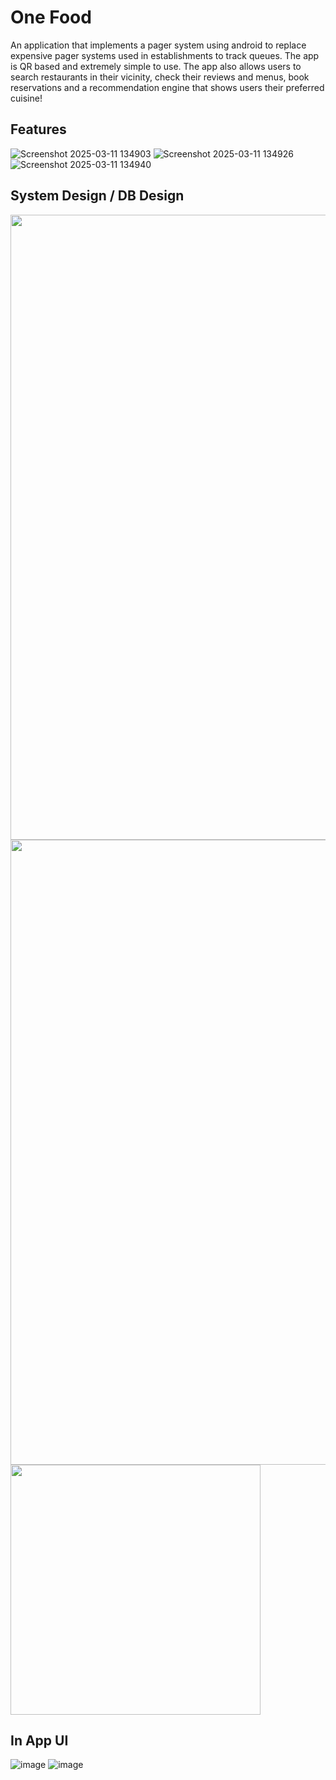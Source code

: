 # One Food
An application that implements a pager system using android to replace expensive pager systems used in establishments to track queues. The app is QR based and extremely simple to use. The app also allows users to search restaurants in their vicinity, check their reviews and menus, book reservations and a recommendation engine that shows users their preferred cuisine!

## Features
![Screenshot 2025-03-11 134903](https://github.com/user-attachments/assets/da9a7585-260a-42bd-b34e-c0fcc34d2d84)
![Screenshot 2025-03-11 134926](https://github.com/user-attachments/assets/e983cf11-a5a2-41db-8cf5-9d40558f6d9c)
![Screenshot 2025-03-11 134940](https://github.com/user-attachments/assets/f9887ec9-1ad6-440c-b423-521d7243f9c3)

## System Design / DB Design
<img src="https://github.com/user-attachments/assets/258cdc63-8653-41a1-afdf-27f2e0f99ff0" width="1000">
<img src="https://github.com/user-attachments/assets/31e41305-e4d1-4433-a23f-52c555782259" width="1000">
<img src="https://github.com/user-attachments/assets/57409fc9-d652-402a-873e-5352582d5fab" height="400">

## In App UI
![image](https://github.com/user-attachments/assets/04827c37-7c1f-4667-8eb4-eebc9466db68)
![image](https://github.com/user-attachments/assets/f67090ed-c5a8-4dd8-aa4b-32ecd3d00d0b)

